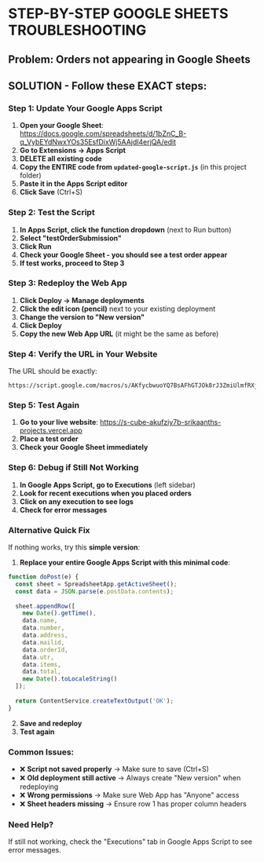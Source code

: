 # STEP-BY-STEP GOOGLE SHEETS TROUBLESHOOTING

## Problem: Orders not appearing in Google Sheets

## SOLUTION - Follow these EXACT steps:

### Step 1: Update Your Google Apps Script

1. **Open your Google Sheet**: https://docs.google.com/spreadsheets/d/1bZnC_B-q_VybEYdNwxYOs35EsfDixWj5AAjdl4erjQA/edit
2. **Go to Extensions → Apps Script**
3. **DELETE all existing code**
4. **Copy the ENTIRE code from `updated-google-script.js`** (in this project folder)
5. **Paste it in the Apps Script editor**
6. **Click Save** (Ctrl+S)

### Step 2: Test the Script

1. **In Apps Script, click the function dropdown** (next to Run button)
2. **Select "testOrderSubmission"**
3. **Click Run**
4. **Check your Google Sheet - you should see a test order appear**
5. **If test works, proceed to Step 3**

### Step 3: Redeploy the Web App

1. **Click Deploy → Manage deployments**
2. **Click the edit icon (pencil)** next to your existing deployment
3. **Change the version to "New version"**
4. **Click Deploy**
5. **Copy the new Web App URL** (it might be the same as before)

### Step 4: Verify the URL in Your Website

The URL should be exactly:
```
https://script.google.com/macros/s/AKfycbwuoYQ7BsAFhGTJOk8rJ3ZmiUlmfRXjPbi84R6bvdjbzjh33qkLoAzphow_GjERdW17/exec
```

### Step 5: Test Again

1. **Go to your live website**: https://s-cube-akufziy7b-srikaanths-projects.vercel.app
2. **Place a test order**
3. **Check your Google Sheet immediately**

### Step 6: Debug if Still Not Working

1. **In Google Apps Script, go to Executions** (left sidebar)
2. **Look for recent executions when you placed orders**
3. **Click on any execution to see logs**
4. **Check for error messages**

### Alternative Quick Fix

If nothing works, try this **simple version**:

1. **Replace your entire Google Apps Script with this minimal code**:

```javascript
function doPost(e) {
  const sheet = SpreadsheetApp.getActiveSheet();
  const data = JSON.parse(e.postData.contents);
  
  sheet.appendRow([
    new Date().getTime(),
    data.name,
    data.number, 
    data.address,
    data.mailid,
    data.orderId,
    data.utr,
    data.items,
    data.total,
    new Date().toLocaleString()
  ]);
  
  return ContentService.createTextOutput('OK');
}
```

2. **Save and redeploy**
3. **Test again**

### Common Issues:

- ❌ **Script not saved properly** → Make sure to save (Ctrl+S)
- ❌ **Old deployment still active** → Always create "New version" when redeploying  
- ❌ **Wrong permissions** → Make sure Web App has "Anyone" access
- ❌ **Sheet headers missing** → Ensure row 1 has proper column headers

### Need Help?
If still not working, check the "Executions" tab in Google Apps Script to see error messages.